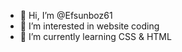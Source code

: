 - 👋 Hi, I’m @Efsunboz61
- 👀 I’m interested in website coding
- 🌱 I’m currently learning CSS & HTML


<!---
Efsunboz61/Efsunboz61 is a ✨ special ✨ repository because its `README.md` (this file) appears on your GitHub profile.
You can click the Preview link to take a look at your changes.
--->
